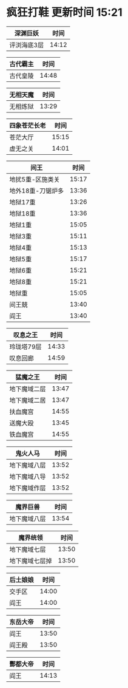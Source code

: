 # 疯狂打鞋 更新时间 15:21

| 深渊巨妖   | 时间    |
|--------|-------|
| 评浏海底3层 | 14:12 |

| 古代霸主   | 时间    |
|--------|-------|
| 古代皇陵 | 14:48 |

| 无相天魔   | 时间    |
|--------|-------|
| 无相炼狱 | 13:29 |

| 四象苍茫长老   | 时间    |
|--------|-------|
| 苍茫大厅 | 15:15 |
| 虚无之关 | 14:01 |

| 间王   | 时间    |
|--------|-------|
| 地扰5重-区施类关 | 15:17 |
| 地外18重-刀锯炉多 | 13:36 |
| 地狱17重 | 13:26 |
| 地狱18重 | 13:36 |
| 地狱1重 | 15:05 |
| 地狱3重 | 15:11 |
| 地狱4重 | 15:13 |
| 地狱5重 | 15:17 |
| 地狱6重 | 15:21 |
| 地狱8重 | 15:21 |
| 地狱重 | 15:05 |
| 间王兢 | 13:40 |
| 阎王 | 13:40 |

| 叹息之王   | 时间    |
|--------|-------|
| 玲珑塔79层 | 14:33 |
| 叹息回廊 | 14:59 |

| 猛魔之王   | 时间    |
|--------|-------|
| 地下魔域二层 | 13:47 |
| 地下魔域二居 | 13:47 |
| 扶血魔宫 | 14:55 |
| 送魔大殴 | 13:45 |
| 铁血魔宫 | 14:55 |

| 鬼火人马   | 时间    |
|--------|-------|
| 地下魔域八层 | 13:52 |
| 地下魔域八导 | 13:52 |
| 地下魔域作层 | 13:52 |

| 魔界巨兽   | 时间    |
|--------|-------|
| 地下魔域八层 | 13:54 |

| 魔界统领   | 时间    |
|--------|-------|
| 地下魔域七层 | 13:50 |
| 地下魔域七层掉 | 13:50 |

| 后土娘娘   | 时间    |
|--------|-------|
| 交手区 | 14:00 |
| 阎王 | 14:00 |

| 东岳大帝   | 时间    |
|--------|-------|
| 阎王 | 13:50 |
| 阎王殿 | 13:50 |

| 酆都大帝   | 时间    |
|--------|-------|
| 阎王 | 14:13 |